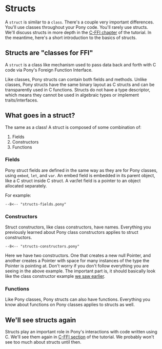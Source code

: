 # Structs

A `struct` is similar to a `class`. There's a couple very important differences. You'll use classes throughout your Pony code. You'll rarely use structs. We'll discuss structs in more depth in the [C-FFI chapter](/c-ffi/index.md) of the tutorial. In the meantime, here's a short introduction to the basics of structs.

## Structs are "classes for FFI"

A `struct` is a class like mechanism used to pass data back and forth with C code via Pony's Foreign Function Interface.

Like classes, Pony structs can contain both fields and methods. Unlike classes, Pony structs have the same binary layout as C structs and can be transparently used in C functions.  Structs do not have a type descriptor, which means they cannot be used in algebraic types or implement traits/interfaces.

## What goes in a struct?

The same as a class! A struct is composed of some combination of:

1. Fields
2. Constructors
3. Functions

### Fields

Pony struct fields are defined in the same way as they are for Pony classes, using `embed`, `let`, and `var`.  An embed field is embedded in its parent object, like a C struct inside C struct. A var/let field is a pointer to an object allocated separately.

For example:

```pony
--8<-- "structs-fields.pony"
```

### Constructors

Struct constructors, like class constructors, have names. Everything you previously learned about Pony class constructors applies to struct constructors.

```pony
--8<-- "structs-constructors.pony"
```

Here we have two constructors. One that creates a new null Pointer, and another creates a Pointer with space for many instances of the type the Pointer is pointing at. Don't worry if you don't follow everything you are seeing in the above example. The important part is, it should basically look like the class constructor example [we saw earlier](/types/classes.md#what-goes-in-a-class).

### Functions

Like Pony classes, Pony structs can also have functions. Everything you know about functions on Pony classes applies to structs as well.

## We'll see structs again

Structs play an important role in Pony's interactions with code written using C. We'll see them again in [C-FFI section](/c-ffi/index.md) of the tutorial. We probably won't see too much about structs until then.
